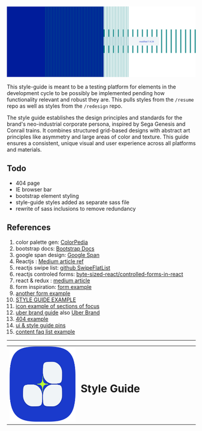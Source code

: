 <img class="img-responsive" src="https://raw.githubusercontent.com/joeldom/asset/main/images/styleguide-banner.png" style="margin: -1px 0 0 0">

This style-guide is meant to be a testing platform for elements in the development cycle to be possibly be implemented pending how functionality relevant and robust they are. This pulls styles from the `/resume` repo as well as styles from the `/redesign` repo.

The style guide establishes the design principles and standards for the brand's neo-industrial corporate persona, inspired by Sega Genesis and Conrail trains. It combines structured grid-based designs with abstract art principles like asymmetry and large areas of color and texture. This guide ensures a consistent, unique visual and user experience across all platforms and materials.


## Todo

* 404 page
* IE browser bar
* bootstrap element styling
* style-guide styles added as separate sass file
* rewrite of sass inclusions to remove redundancy

## References
1. color palette gen: [ColorPedia](http://veli.ee/colorpedia/?c=1ACCAB)
2. bootstrap docs: [Bootstrap Docs](https://getbootstrap.com/docs/3.3/css/#type)
3. google span design: [Google Span](https://design.google/library/span/)
4. Reactjs : [Medium article ref](https://medium.com/appdafuer/how-to-create-a-simple-swipeable-list-in-react-native-81b894ea5c4c)
4. reactjs swipe list: [github SwipeFlatList](https://github.com/fabfre/SwipeFlatList/tree/master)
5. reactjs controled forms: [byte-sized-react/controlled-forms-in-react](https://medium.com/byte-sized-react/controlled-forms-in-react-68e59362a119)
6. react & redux : [medium article](https://medium.com/@KondovAlexander/a-react-redux-introduction-e3fbcf209896)
7. form inspiration: [form example](https://effectiveinc.com/designing-for-the-emotions-of-healthcare/?utm_source=designing-for-the-emotions-twitter.mm.09.13.17&utm_medium=social&utm_campaign=Designing%20for%20the%20Emotions%20of%20Healthcare)
8. [another form example](http://focuslabllc.com/contact)
9. [STYLE GUIDE EXAMPLE](https://dribbble.com/shots/3284589-Frame-Style-Guide)
10. [icon example of sections of focus](https://polaris.shopify.com/)
11. [uber brand guide](https://dribbble.com/shots/2094092-Uber-Brand-Guide) also [Uber Brand](https://www.uber.design/)
12. [404 example](https://www.market-me.fr/product/barni-startup/)
13. [ui & style guide pins](https://www.pinterest.com/pin/168673948527182954/)
14. [content faq list example](https://add0n.com/audio-equalizer.html?version=0.1.0&type=install)

---


<table align="center" style="width:100% !important;">
  <tbody>
    <tr>
      <td>
        <img width="200px" height="200px" src="https://raw.githubusercontent.com/joeldom/asset/main/chip-logo.png" alt="joel dombek design logo"/>
      </td>
      <td style="width:300px !important;"><h1>Style Guide</h1></td>
    </tr>
  </tbody>
</table>
